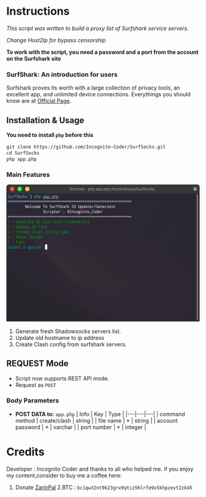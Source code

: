 # Instructions
*This script was written to build a proxy list of Surfshark service servers.*

*Change Host2Ip for bypass censorship*

__To work with the script, you need a password and a port from the account on the Surfshark site__
### SurfShark: An introduction for users
Surfshark proves its worth with a large collection of privacy tools, an excellent app, and unlimited device connections.
Everythings you should know are at [Official Page](https://surfshark.com/features).
## Installation & Usage
__You need to install `php` before this__
```
git clone https://github.com/Incognito-Coder/SurfSocks.git
cd SurfSocks
php app.php
```
### Main Features
![Screenshot](https://github.com/Incognito-Coder/SurfSocks/blob/main/img/main.png "Application")
1. Generate fresh Shadowsocks servers list.
2. Update old hostname to ip address
3. Create Clash config from surfshark servers.

## REQUEST Mode
- Script now supports REST API mode.
- Request as `POST`

### Body Parameters
- **POST DATA to:** `app.php`
| Info  | Key  | Type  |
|---|---|---|
| command method  | create/clash  | string  |
|  file name |  * | string  |
| account password  |  * | varchar  |
| port number  |  * | integer  |

# Credits
Developer : Incognito Coder
and thanks to all who helped me.
if you enjoy my content,consider to buy me a coffee here:
1. Donate [ZarinPal](https://zarinp.al/@incognito)
2.BTC : `bc1qw32nt9k23grx9qtcz5hlrfe9x5khpzevt2zk45`
